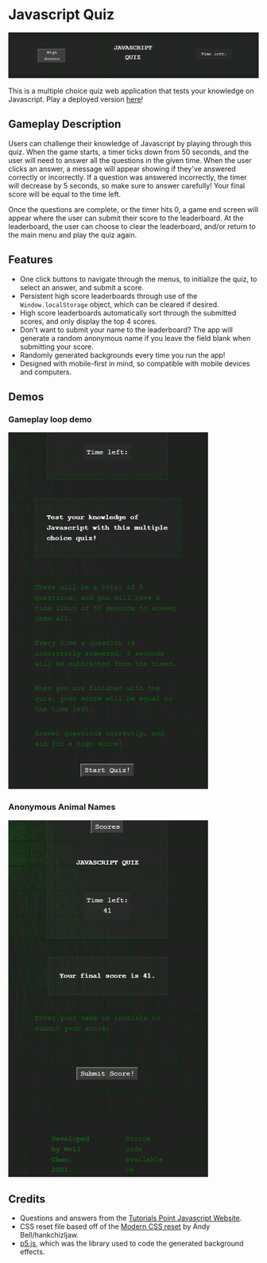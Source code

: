 # Javascript Quiz

<img src="./assets/img/header.gif">

This is a multiple choice quiz web application that tests your knowledge on Javascript. Play a deployed version <a href="https://inknsharps.github.io/javascript_quiz/">here</a>!

## Gameplay Description

Users can challenge their knowledge of Javascript by playing through this quiz. When the game starts, a timer ticks down from 50 seconds, and the user will need to answer all the questions in the given time. When the user clicks an answer, a message will appear showing if they've answered correctly or incorrectly. If a question was answered incorrectly, the timer will decrease by 5 seconds, so make sure to answer carefully! Your final score will be equal to the time left.

Once the questions are complete, or the timer hits 0, a game end screen will appear where the user can submit their score to the leaderboard. At the leaderboard, the user can choose to clear the leaderboard, and/or return to the main menu and play the quiz again.

## Features

* One click buttons to navigate through the menus, to initialize the quiz, to select an answer, and submit a score.
* Persistent high score leaderboards through use of the `Window.localStorage` object, which can be cleared if desired.
* High score leaderboards automatically sort through the submitted scores, and only display the top 4 scores.
* Don't want to submit your name to the leaderboard? The app will generate a random anonymous name if you leave the field blank when submitting your score.
* Randomly generated backgrounds every time you run the app!
* Designed with mobile-first in mind, so compatible with mobile devices and computers.

## Demos

### Gameplay loop demo

<img src="./assets/img/gameloop.gif">

### Anonymous Animal Names

<img src="./assets/img/anonname.gif">

## Credits

* Questions and answers from the <a href="https://www.tutorialspoint.com/javascript/javascript_online_quiz.htm">Tutorials Point Javascript Website</a>.
* CSS reset file based off of the <a href="https://github.com/hankchizljaw/modern-css-reset">Modern CSS reset</a> by Andy Bell/hankchizljaw.
* <a href="https://p5js.org">p5.js</a>, which was the library used to code the generated background effects.